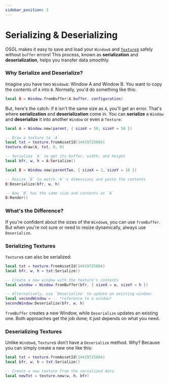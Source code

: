 ```yaml
---
sidebar_position: 3
---
```


# Serializing & Deserializing

OSGL makes it easy to save and load your `Window`s and [`Texture`s](../Textures/loading-textures.md) safely without `buffer` errors! This process, known as **serialization** and **deserialization**, helps you transfer data smoothly.

### Why Serialize and Deserialize?

Imagine you have two `Window`s: Window A and Window B. You want to copy the contents of `A` into `B`. Normally, you'd do something like this:

```lua
local B = Window.fromBuffer(A.buffer, configuration)
```

But, here's the catch: if `B` isn't the same size as `A`, you'll get an error. That's where **serialization** and **deserialization** come in. You can **serialize** a `Window` and **deserialize** it into another `Window` or even a `Texture`:

```lua
local A = Window.new(parent, { sizeX = 50, sizeY = 50 })

-- Draw a texture to `A`
local txt = texture.fromAssetId(14419725604)
texture.draw(A, txt, 0, 0)

-- Serialize `A` to get its buffer, width, and height
local bfr, w, h = A:Serialize()

local B = Window.new(parentTwo, { sizeX = 2, sizeY = 10 })

-- Resize `B` to match `A`'s dimensions and paste the contents
B:Deserialize(bfr, w, h)

-- Now `B` has the same size and contents as `A`
B:Render()
```

### What's the Difference?
If you're confident about the sizes of the `Window`s, you can use `fromBuffer`. But when you're not sure or need to resize dynamically, always use `Deserialize`.

### Serializing Textures

`Texture`s can also be serialized:
```lua
local txt = texture.fromAssetId(14419725604)
local bfr, w, h = txt:Serialize()

-- Create a new window with the texture's contents
local window = Window.fromBuffer(bfr, { sizeX = w, sizeY = h })

-- Alternatively, use `Deserialize` to update an existing window:
local secondWindow = -- *reference to a window*
secondWindow:Deserialize(bfr, w, h)
```

`fromBuffer` creates a new Window, while `Deserialize` updates an existing one. Both approaches get the job done; it just depends on what you need.

### Deserializing Textures

Unlike `Window`s, `Texture`s don’t have a `Deserialize` method. Why? Because you can simply create a new one like this:
```lua
local txt = texture.fromAssetId(14419725604)
local bfr, w, h = txt:Serialize()

-- Create a new texture from the serialized data
local newTxt = texture.new(w, h, bfr)
```
